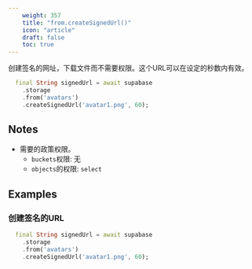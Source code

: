 ```yaml
---
    weight: 357
    title: "from.createSignedUrl()"
    icon: "article"
    draft: false
    toc: true
---
```


创建签名的网址，下载文件而不需要权限。这个URL可以在设定的秒数内有效。


```dart
  final String signedUrl = await supabase
    .storage
    .from('avatars')
    .createSignedUrl('avatar1.png', 60);
```






## Notes

- 需要的政策权限。
  - `buckets`权限: 无 
  - `objects`的权限: `select`










## Examples

### 创建签名的URL



```dart
  final String signedUrl = await supabase
    .storage
    .from('avatars')
    .createSignedUrl('avatar1.png', 60);
```